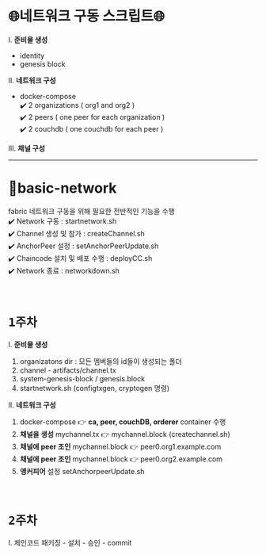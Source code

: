 # 🌐네트워크 구동 스크립트🌐
I. **준비물 생성**
  - identity
  - genesis block 

II. **네트워크 구성**
  - docker-compose </br>
✔️ 2 organizations ( org1 and org2 )</br>
✔️ 2 peers ( one peer for each organization )</br>
✔️ 2 couchdb ( one couchdb for each peer )</br>

III. **채널 구성** 

----

# 📁basic-network  
fabric 네트워크 구동을 위해 필요한 전반적인 기능을 수행</br>
✔️ Network 구동 : startnetwork.sh </br>
✔️ Channel 생성 및 참가 : createChannel.sh</br>
✔️ AnchorPeer 설정 : setAnchorPeerUpdate.sh</br>
✔️ Chaincode 설치 및 배포 수행 : deployCC.sh</br>
✔️ Network 종료 : networkdown.sh</br>

</br>

# `1주차` 
I. **준비물 생성**
  1. organizatons dir : 모든 멤버들의 id들이 생성되는 폴더
  2. channel - artifacts/channel.tx
  3. system-genesis-block / genesis.block
  4. startnetwork.sh (configtxgen, cryptogen 명령)

II. **네트워크 구성**
  1. docker-compose 👉 **ca, peer, couchDB, orderer** container 수행
  2. **채널을 생성** mychannel.tx 👉 mychannel.block (createchannel.sh)
  3. **채널에 peer 조인** mychannel.block 👉 peer0.org1.example.com
  4. **채널에 peer 조인** mychannel.block 👉 peer0.org2.example.com
  5. **앵커피어** 설정 setAnchorpeerUpdate.sh

</br>

# `2주차`
I. 체인코드 패키징 - 설치 - 승인 - commit 
